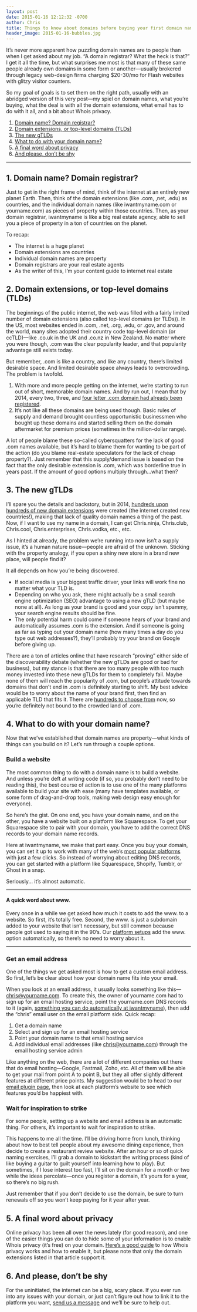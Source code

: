 ```yaml
---
layout: post
date: 2015-01-16 12:12:32 -0700
author: Chris
title: Things to know about domains before buying your first domain name
header_image: 2015-01-16-bubbles.jpg
---
```


<!-- excerpt -->

It’s never more apparent how puzzling domain names are to people than when I get asked about my job. “A domain registrar? What the heck is that?” I get it all the time, but what surprises me most is that many of these same people already own domains in some form or another—usually brokered through legacy web-design firms charging $20-30/mo for Flash websites with glitzy visitor counters.

So my goal of goals is to set them on the right path, usually with an abridged version of this very post—my spiel on domain names, what you’re buying, what the deal is with all the domain extensions, what email has to do with it all, and a bit about Whois privacy.

<!-- /excerpt -->

1. [Domain name? Domain registrar?](#section-1)
2. [Domain extensions, or top-level domains (TLDs)](#section-2)
3. [The new gTLDs](#section-3)
4. [What to do with your domain name?](#section-4)
5. [A final word about privacy](#section-5)
6. [And please, don’t be shy](#section-6)

***

<h2 id="section-1">1. Domain name? Domain registrar?</h2>

Just to get in the right frame of mind, think of the internet at an entirely new planet Earth. Then, think of the domain extensions (like .com, ,net, .edu) as countries, and the individual domain names (like iwantmyname.com or yourname.com) as pieces of property within those countries. Then, as your domain registrar, iwantmyname is like a big real estate agency, able to sell you a piece of property in a ton of countries on the planet. 

To recap:

+ The internet is a huge planet
+ Domain extensions are countries
+ Individual domain names are property
+ Domain registrars are your real estate agents
+ As the writer of this, I’m your content guide to internet real estate

<h2 id="section-2">2. Domain extensions, or top-level domains (TLDs)</h2>

The beginnings of the public internet, the web was filled with a fairly limited number of domain extensions (also called top-level domains (or TLDs)). In the US, most websites ended in .com, .net, .org, .edu, or .gov, and around the world, many sites adopted their country code top-level domain (or ccTLD)—like .co.uk in the UK and .co.nz in New Zealand. No matter where you were though, .com was the clear popularity leader, and that popularity advantage still exists today. 

But remember, .com is like a country, and like any country, there’s limited desirable space. And limited desirable space always leads to overcrowding. The problem is twofold.

1. With more and more people getting on the internet, we’re starting to run out of short, memorable domain names. And by run out, I mean that by 2014, every two, three, and [four letter .com domain had already been registered](https://iwantmyname.com/blog/2013/12/four-letter-coms-are-a-four-letter-wordgone.html).
2. It’s not like all these domains are being used though. Basic rules of supply and demand brought countless opportunistic businessmen who bought up these domains and started selling them on the domain aftermarket for premium prices (sometimes in the million-dollar range).

A lot of people blame these so-called cybersquatters for the lack of good .com names available, but it’s hard to blame them for wanting to be part of the action (do you blame real-estate speculators for the lack of cheap property?). Just remember that this supply/demand issue is based on the fact that the only desirable extension is .com, which was borderline true in years past. If the amount of good options multiply through...what then?

<h2 id="section-3">3. The new gTLDs</h2>

I’ll spare you the details and backstory, but in 2014, [hundreds upon hundreds of new domain extensions](https://iwantmyname.com/domains/new-gtld-domain-extensions) were created (the internet created new countries!), making that lack of quality domain names a thing of the past. Now, if I want to use my name in a domain, I can get Chris.ninja, Chris.club, Chris.cool, Chris.enterprises, Chris.vodka, etc., etc.

As I hinted at already, the problem we’re running into now isn’t a supply issue, it’s a human nature issue—people are afraid of the unknown. Sticking with the property analogy, if you open a shiny new store in a brand new place, will people find it?

It all depends on how you’re being discovered.

+ If social media is your biggest traffic driver, your links will work fine no matter what your TLD is. 
+ Depending on who you ask, there might actually be a small search engine optimization (SEO) advantage to using a new gTLD (but maybe none at all). As long as your brand is good and your copy isn’t spammy, your search engine results should be fine.
+ The only potential harm could come if someone hears of your brand and automatically assumes .com is the extension. And if someone is going as far as typing out your domain name (how many times a day do you type out web addresses?), they’ll probably try your brand on Google before giving up. 

There are a ton of articles online that have research “proving” either side of the discoverability debate (whether the new gTLDs are good or bad for business), but my stance is that there are too many people with too much money invested into these new gTLDs for them to completely fail. Maybe none of them will reach the popularity of .com, but people’s attitude towards domains that don’t end in .com is definitely starting to shift. My best advice would be to worry about the name of your brand first, then find an applicable TLD that fits it. There are [hundreds to choose from](https://iwantmyname.com/domains/domain-name-registration-list-of-extensions) now, so you’re definitely not bound to the crowded land of .com.

<h2 id="section-4">4. What to do with your domain name?</h2>

Now that we’ve established that domain names are property—what kinds of things can you build on it? Let’s run through a couple options.

### Build a website

The most common thing to do with a domain name is to build a website. And unless you’re deft at writing code (if so, you probably don’t need to be reading this), the best course of action is to use one of the many platforms available to build your site with ease (many have templates available, or some form of drag-and-drop tools, making web design easy enough for everyone).

So here’s the gist. On one end, you have your domain name, and on the other, you have a website built on a platform like Squarespace. To get your Squarespace site to pair with your domain, you have to add the correct DNS records to your domain name records.

Here at iwantmyname, we make that part easy. Once you buy your domain, you can set it up to work with many of the web’s [most popular platforms](https://iwantmyname.com/services/ecommerce-hosting/) with just a few clicks. So instead of worrying about editing DNS records, you can get started with a platform like Squarespace, Shopify, Tumblr, or Ghost in a snap. 

Seriously... it’s almost automatic.

***

#### A quick word about www.

Every once in a while we get asked how much it costs to add the www. to a website. So first, it’s totally free. Second, the www. is just a subdomain added to your website that isn’t necessary, but still common because people got used to saying it in the 90’s. Our [platform setups](https://iwantmyname.com/services/email-hosting/) add the www. option automatically, so there’s no need to worry about it.

***

### Get an email address

One of the things we get asked most is how to get a custom email address. So first, let’s be clear about how your domain name fits into your email. 

When you look at an email address, it usually looks something like this—chris@yourname.com. To create this, the owner of yourname.com had to sign up for an email hosting service, point the yourname.com DNS records to it (again, [something you can do automatically at iwantmyname](https://iwantmyname.com/services/email-hosting/)), then add the “chris” email user on the email platform side. Quick recap:

1. Get a domain name
2. Select and sign up for an email hosting service
3. Point your domain name to that email hosting service
4. Add individual email addresses (like chris@yourname.com) through the email hosting service admin

Like anything on the web, there are a lot of different companies out there that do email hosting—Google, Fastmail, Zoho, etc. All of them will be able to get your mail from point A to point B, but they all offer slightly different features at different price points. My suggestion would be to head to our [email plugin page](https://iwantmyname.com/services/email-hosting/), then look at each platform’s website to see which features you’d be happiest with. 

### Wait for inspiration to strike

For some people, setting up a website and email address is an automatic thing. For others, it’s important to wait for inspiration to strike. 

This happens to me all the time. I’ll be driving home from lunch, thinking about how to best tell people about my awesome dining experience, then decide to create a restaurant review website. After an hour or so of quick naming exercises, I’ll grab a domain to kickstart the writing process (kind of like buying a guitar to guilt yourself into learning how to play). But sometimes, if I lose interest too fast, I’ll sit on the domain for a month or two while the ideas percolate—once you register a domain, it’s yours for a year, so there’s no big rush. 

Just remember that if you don’t decide to use the domain, be sure to turn renewals off so you won’t keep paying for it year after year.

<h2 id="section-5">5. A final word about privacy</h2>

Online privacy has been all over the news lately (for good reason), and one of the easier things you can do to hide some of your information is to enable Whois privacy (it’s free) on your domain. [Here’s a good guide](https://help.iwantmyname.com/customer/portal/articles/184425-do-you-offer-a-whois-privacy-service-) to how Whois privacy works and how to enable it, but please note that only the domain extensions listed in that article support it. 

<h2 id="section-6">6. And please, don’t be shy</h2>

For the uninitiated, the internet can be a big, scary place. If you ever run into any issues with your domain, or just can’t figure out how to link it to the platform you want, [send us a message](https://iwantmyname.com/support) and we’ll be sure to help out. 
